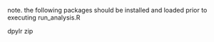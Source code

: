 note.  the following packages should be installed and loaded prior to executing
run_analysis.R

dpylr
zip